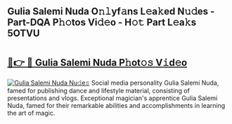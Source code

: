 ## Gulia Salemi Nuda O𝚗𝚕yf𝚊ns L𝚎a𝚔ed N𝚞𝚍es - Part-DQA P𝚑𝚘tos Vi𝚍𝚎o - H𝚘𝚝 Part L𝚎a𝚔s 5OTVU

# <h2><a href="http://kfe1w8.oniu.top/?m=Gulia+Salemi+Nuda">🔗👉 🔴 Gulia Salemi Nuda P𝚑ot𝚘𝚜 V𝚒d𝚎o</a></h2>

[![Gulia Salemi Nuda Nu𝚍e𝚜](https://i.imgur.com/0qMVB7G.gif)](http://kfe1w8.oniu.top/?m=Gulia+Salemi+Nuda)
Social media personality Gulia Salemi Nuda, famed for publishing dance and lifestyle material, consisting of presentations and vlogs. Exceptional magician's apprentice Gulia Salemi Nuda, famed for their remarkable abilities and accomplishments in learning the art of magic.  
